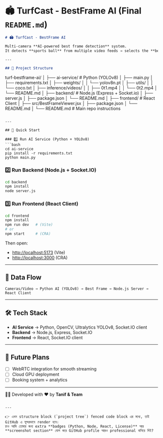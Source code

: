 
# 🏟️ TurfCast - BestFrame AI (Final `README.md`)

```markdown
# 🏟️ TurfCast - BestFrame AI

Multi-camera **AI-powered best frame detection** system.  
It detects **sports ball** from multiple video feeds → selects the **best camera view** → streams it to users in real time.

---

## 📂 Project Structure

```

turf-bestframe-ai/
│
├── ai-service/             # Python (YOLOv8)
│   ├── main.py
│   ├── requirements.txt
│   ├── weights/
│   │   └── yolov8n.pt
│   ├── utils/
│   │   └── coco.txt
│   ├── inference/videos/
│   │   ├── 0t1.mp4
│   │   └── 0t2.mp4
│   └── README.md
│
├── backend/                # Node.js (Express + Socket.io)
│   ├── server.js
│   ├── package.json
│   └── README.md
│
├── frontend/               # React Client
│   ├── src/BestFrameViewer.jsx
│   ├── package.json
│   └── README.md
│
└── README.md               # Main repo instructions

````

---

## 🚀 Quick Start

### 1️⃣ Run AI Service (Python + YOLOv8)
```bash
cd ai-service
pip install -r requirements.txt
python main.py
````

### 2️⃣ Run Backend (Node.js + Socket.IO)

```bash
cd backend
npm install
node server.js
```

### 3️⃣ Run Frontend (React Client)

```bash
cd frontend
npm install
npm run dev   # (Vite) 
# or 
npm start     # (CRA)
```

Then open:

* [http://localhost:5173](http://localhost:5173) (Vite)
* [http://localhost:3000](http://localhost:3000) (CRA)

---

## 🔄 Data Flow

```
Cameras/Video → Python AI (YOLOv8) → Best Frame → Node.js Server → React Client
```

---

## 🛠️ Tech Stack

* **AI Service** → Python, OpenCV, Ultralytics YOLOv8, Socket.IO client
* **Backend** → Node.js, Express, Socket.IO
* **Frontend** → React, Socket.IO client

---

## 📌 Future Plans

* [ ] WebRTC integration for smooth streaming
* [ ] Cloud GPU deployment
* [ ] Booking system + analytics

---

👨‍💻 Developed with ❤️ by **Tanif & Team**

```

---

👉 এখন structure block (`project tree`) fenced code block এর মধ্যে, তাই GitHub এ সুন্দরভাবে render হবে।  
চাও আমি তোমার জন্য extra **badges (Python, Node, React, License)** আর **screenshot section** যোগ করে GitHub profile আরও professional বানিয়ে দিই?
```
